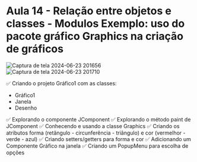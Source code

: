 # Aula 14 - Relação entre objetos e classes - Modulos Exemplo: uso do pacote gráfico Graphics na criação de gráficos



![Captura de tela 2024-06-23 201656](https://github.com/brunamota/POO/assets/66503956/678737f0-a03a-425d-8f44-69829563e2be)
![Captura de tela 2024-06-23 201710](https://github.com/brunamota/POO/assets/66503956/75eac045-1faa-48bf-b1eb-f6761bbf263b)

:white_check_mark: Criando o projeto Gráfico1 com as classes:
  - Gráfico1
  - Janela
  - Desenho
    
:white_check_mark: Explorando o componente JComponent
:white_check_mark: Explorando o método paint de JComponent
:white_check_mark: Conhecendo e usando a classe Graphics
:white_check_mark: Criando os atributos forma (retângulo - circunferência - triângulo) e cor (vermelhor - verde - azul)
:white_check_mark: Criando setters/getters para forma e cor
:white_check_mark: Adicionando um Componente Gráfico na janela
:white_check_mark: Criando um PopupMenu para escolha de opções
